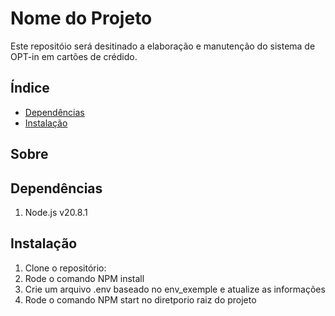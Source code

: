 # Nome do Projeto

Este repositóio será desitinado a elaboração e manutenção do  sistema de OPT-in em cartões de crédido.

## Índice
- [Dependências](#sobre)
- [Instalação](#instalação)


## Sobre


## Dependências
1. Node.js v20.8.1


## Instalação
1. Clone o repositório:
2. Rode o comando NPM install
3. Crie um arquivo .env baseado no env_exemple e atualize as informações
4. Rode o comando NPM start  no diretporio raiz do projeto

